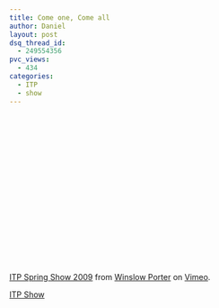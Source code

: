 ```yaml
---
title: Come one, Come all
author: Daniel
layout: post
dsq_thread_id:
  - 249554356
pvc_views:
  - 434
categories:
  - ITP
  - show
---
```

<p><object width="400" height="267"><param name="allowfullscreen" value="true" /><param name="allowscriptaccess" value="always" /><param name="movie" value="http://vimeo.com/moogaloop.swf?clip_id=3822878&amp;server=vimeo.com&amp;show_title=1&amp;show_byline=1&amp;show_portrait=0&amp;color=&amp;fullscreen=1" /><embed src="http://vimeo.com/moogaloop.swf?clip_id=3822878&amp;server=vimeo.com&amp;show_title=1&amp;show_byline=1&amp;show_portrait=0&amp;color=&amp;fullscreen=1" type="application/x-shockwave-flash" allowfullscreen="true" allowscriptaccess="always" width="400" height="267"></embed></object>
<p><a href="http://vimeo.com/3822878">ITP Spring Show 2009</a> from <a href="http://vimeo.com/user850340">Winslow Porter</a> on <a href="http://vimeo.com">Vimeo</a>.</p>
<p><a href="http://itp.nyu.edu/shows/spring2009/">ITP Show</a></p>
